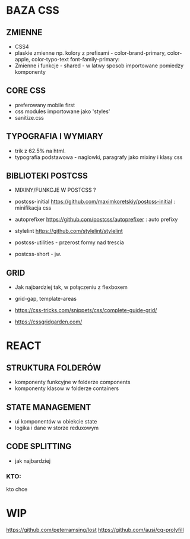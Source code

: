 # BAZA CSS

## ZMIENNE

- CSS4
- plaskie zmienne np. kolory z prefixami -
  color-brand-primary, color-apple, color-typo-text
  font-family-primary:
- Zmienne i funkcje - shared - w latwy sposob importowane pomiedzy komponenty

## CORE CSS

- preferowany mobile first
- css modules importowane jako 'styles'
- sanitize.css

## TYPOGRAFIA I WYMIARY

- trik z 62.5% na html.
- typografia podstawowa - naglowki, paragrafy jako mixiny i klasy css

## BIBLIOTEKI POSTCSS

- MIXINY/FUNKCJE W POSTCSS ?

- postcss-initial https://github.com/maximkoretskiy/postcss-initial : minifikacja css
- autoprefixer https://github.com/postcss/autoprefixer : auto prefixy
- stylelint https://github.com/stylelint/stylelint
- postcss-utilities - przerost formy nad trescia
- postcss-short - jw.

## GRID

- Jak najbardziej tak, w połączeniu z flexboxem

- grid-gap, template-areas

- https://css-tricks.com/snippets/css/complete-guide-grid/
- https://cssgridgarden.com/

# REACT

## STRUKTURA FOLDERÓW

- komponenty funkcyjne w folderze components
- komponenty klasow w folderze containers

## STATE MANAGEMENT

- ui komponentów w obiekcie state
- logika i dane w storze reduxowym

## CODE SPLITTING

- jak najbardziej

### KTO:

kto chce

# WIP

https://github.com/peterramsing/lost
https://github.com/ausi/cq-prolyfill
